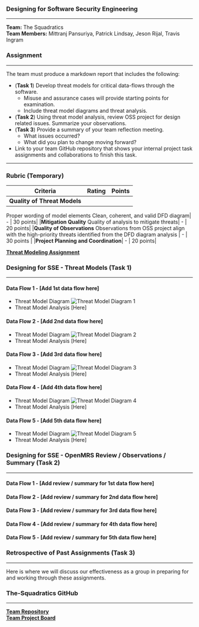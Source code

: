 ### Designing for Software Security Engineering

----

__Team:__ The Squadratics  
__Team Members:__ Mittranj Pansuriya, Patrick Lindsay, Jeson Rijal, Travis Ingram

### Assignment
---

The team must produce a markdown report that includes the following:

* (__Task 1__) Develop threat models for critical data-flows through the software.
  * Misuse and assurance cases will provide starting points for examination.
  * Include threat model diagrams and threat analysis.
* (__Task 2__) Using threat model analysis, review OSS project for design related issues. Summarize your observations.
* (__Task 3__) Provide a summary of your team reflection meeting.
  * What issues occurred?
  * What did you plan to change moving forward?
* Link to your team GitHub repository that shows your internal project task assignments and collaborations to finish this task.

---

### Rubric (Temporary)

|Criteria|Rating|Points|
|---|---|---|
|__Quality of Threat Models__
Proper wording of model elements
Clean, coherent, and valid DFD diagram| - | 30 points|
|__Mitigation Quality__
Quality of analysis to mitigate threats| - | 20 points|
|__Quality of Observations__
Observations from OSS project align with the high-priority threats identified from the DFD diagram analysis | - | 30 points |
|__Project Planning and Coordination__| - | 20 points|

[__Threat Modeling Assignment__](https://robinagandhi.github.io/swa/slides/lecture-4/design-for-software-se.html#66)

### Designing for SSE - Threat Models (Task 1)
---

#### Data Flow 1 - [Add 1st data flow here]
 * Threat Model Diagram ![Threat Model Diagram 1]()
 * Threat Model Analysis [Here]

#### Data Flow 2 - [Add 2nd data flow here]
 * Threat Model Diagram ![Threat Model Diagram 2]()
 * Threat Model Analysis [Here]

#### Data Flow 3 - [Add 3rd data flow here]
 * Threat Model Diagram ![Threat Model Diagram 3]()
 * Threat Model Analysis [Here]

#### Data Flow 4 - [Add 4th data flow here]
 * Threat Model Diagram ![Threat Model Diagram 4]()
 * Threat Model Analysis [Here]

#### Data Flow 5 - [Add 5th data flow here]
 * Threat Model Diagram ![Threat Model Diagram 5]()
 * Threat Model Analysis [Here]

### Designing for SSE - OpenMRS Review / Observations / Summary (Task 2) 
---

#### Data Flow 1 - [Add review / summary for 1st data flow here]

#### Data Flow 2 - [Add review / summary for 2nd data flow here]

#### Data Flow 3 - [Add review / summary for 3rd data flow here]

#### Data Flow 4 - [Add review / summary for 4th data flow here]

#### Data Flow 5 - [Add review / summary for 5th data flow here]

### Retrospective of Past Assignments (Task 3) 
---

Here is where we will discuss our effectiveness as a group in preparing for and working through these assignments.

### The-Squadratics GitHub
---
[__Team Repository__](https://github.com/The-Squadratics/openMRS_security_project)  
[__Team Project Board__](https://github.com/The-Squadratics/openMRS_security_project/projects/1)
